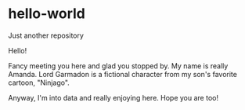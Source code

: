 # hello-world
Just another repository

Hello!

Fancy meeting you here and glad you stopped by.
My name is really Amanda.  Lord Garmadon is a fictional character from my son's favorite cartoon, "Ninjago".

Anyway, I'm into data and really enjoying here.  Hope you are too!
